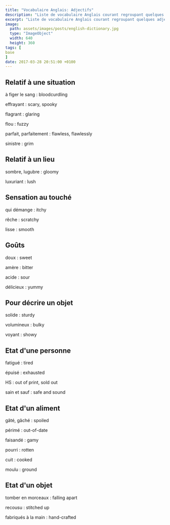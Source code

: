 ```yaml
---
title: "Vocabulaire Anglais: Adjectifs"
description: "Liste de vocabulaire Anglais courant regroupant quelques adjectifs difficiles."
excerpt: "Liste de vocabulaire Anglais courant regroupant quelques adjectifs difficiles."
image:
  path: assets/images/posts/english-dictionary.jpg
  type: "ImageObject"
  width: 640
  height: 360
tags: [
base
]
date: 2017-03-28 20:51:00 +0100
---
```


## Relatif à une situation

à figer le sang
: bloodcurdling

effrayant
: scary, spooky

flagrant
: glaring

flou
: fuzzy

parfait, parfaitement
: flawless, flawlessly

sinistre
: grim


## Relatif à un lieu

sombre, lugubre
: gloomy

luxuriant
: lush


## Sensation au touché

qui démange
: itchy

rêche
: scratchy

lisse
: smooth


## Goûts

doux
: sweet

amère
: bitter

acide
: sour

délicieux
: yummy


## Pour décrire un objet

solide
: sturdy

volumineux
: bulky

voyant
: showy


## Etat d'une personne

fatigué
: tired

épuisé
: exhausted

HS
: out of print, sold out

sain et sauf
: safe and sound


## Etat d'un aliment

gâté, gâché
: spoiled

périmé
: out-of-date

faisandé
: gamy

pourri
: rotten

cuit
: cooked

moulu
: ground


## Etat d'un objet

tomber en morceaux
: falling apart

recousu
: stitched up

fabriqués à la main
: hand-crafted
